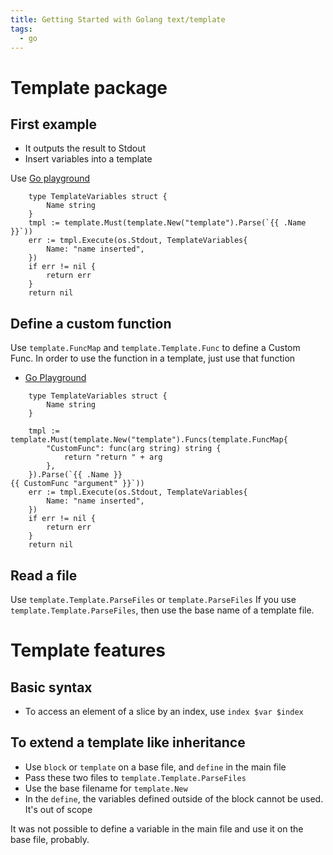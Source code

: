 ```yaml
---
title: Getting Started with Golang text/template
tags:
  - go
---
```


# Template package

## First example

- It outputs the result to Stdout
- Insert variables into a template

Use [Go playground](https://go.dev/play/p/gvXME1EA4Yc)

```golang
	type TemplateVariables struct {
		Name string
	}
	tmpl := template.Must(template.New("template").Parse(`{{ .Name }}`))
	err := tmpl.Execute(os.Stdout, TemplateVariables{
		Name: "name inserted",
	})
	if err != nil {
		return err
	}
	return nil
```

## Define a custom function

Use `template.FuncMap` and `template.Template.Func` to define a Custom Func.
In order to use the function in a template, just use that function

- [Go Playground](https://go.dev/play/p/35aRF73MrE4)

```golang
	type TemplateVariables struct {
		Name string
	}

	tmpl := template.Must(template.New("template").Funcs(template.FuncMap{
		"CustomFunc": func(arg string) string {
			return "return " + arg
		},
	}).Parse(`{{ .Name }}
{{ CustomFunc "argument" }}`))
	err := tmpl.Execute(os.Stdout, TemplateVariables{
		Name: "name inserted",
	})
	if err != nil {
		return err
	}
	return nil
```

## Read a file

Use `template.Template.ParseFiles` or `template.ParseFiles`
If you use `template.Template.ParseFiles`, then use the base name of a template file.


# Template features

## Basic syntax

- To access an element of a slice by an index, use `index $var $index`

## To extend a template like inheritance

- Use `block` or `template` on a base file, and `define` in the main file
- Pass these two files to `template.Template.ParseFiles`
- Use the base filename for `template.New`
- In the `define`, the variables defined outside of the block cannot be used. It's out of scope


It was not possible to define a variable in the main file and use it on the base file, probably.
